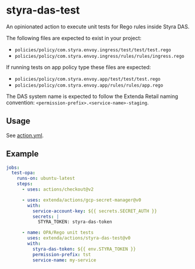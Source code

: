 # styra-das-test

An opinionated action to execute unit tests for Rego rules inside Styra DAS.

The following files are expected to exist in your project:

- `policies/policy/com.styra.envoy.ingress/test/test/test.rego`
- `policies/policy/com.styra.envoy.ingress/rules/rules/ingress.rego`

If running tests on app policy type these files are expected:

- `policies/policy/com.styra.envoy.app/test/test/test.rego`
- `policies/policy/com.styra.envoy.app/rules/rules/app.rego`


The DAS system name is expected to follow the Extenda Retail naming convention:
`<permission-prefix>.<service-name>-staging`.

## Usage

See [action.yml](action.yml).

## Example

```yaml
jobs:
  test-opa:
    runs-on: ubuntu-latest
    steps:
      - uses: actions/checkout@v2

      - uses: extenda/actions/gcp-secret-manager@v0
        with:
          service-account-key: ${{ secrets.SECRET_AUTH }}
          secrets: |
            STYRA_TOKEN: styra-das-token

      - name: OPA/Rego unit tests
        uses: extenda/actions/styra-das-test@v0
        with:
          styra-das-token: ${{ env.STYRA_TOKEN }}
          permission-prefix: tst
          service-name: my-service
```
